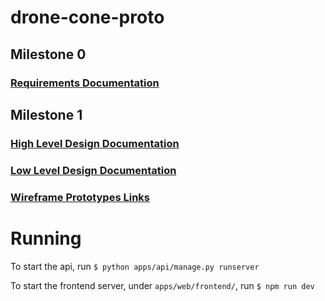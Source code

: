 # drone-cone-proto

## Milestone 0

### [Requirements Documentation](https://github.com/pharrison31415/drone-cone-proto/blob/main/doc/requirements.md)

## Milestone 1

### [High Level Design Documentation](https://github.com/pharrison31415/drone-cone-proto/blob/main/doc/HighLevelDesign.md)

### [Low Level Design Documentation](https://github.com/pharrison31415/drone-cone-proto/blob/main/doc/LowLevelDesign.md)

### [Wireframe Prototypes Links](https://github.com/pharrison31415/drone-cone-proto/blob/main/doc/WireframeMockup.md)

# Running

To start the api, run `$ python apps/api/manage.py runserver`

To start the frontend server, under `apps/web/frontend/`, run `$ npm run dev`
